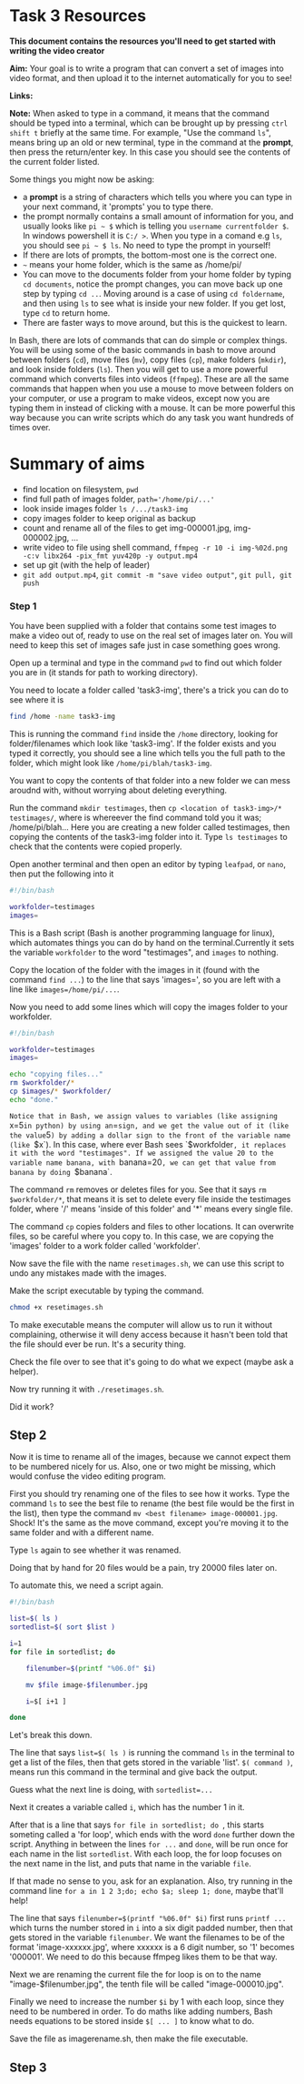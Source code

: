 # Task 3 Resources
**This document contains the resources you'll need to get started with writing the video creator**

**Aim:** Your goal is to write a program that can convert a set of images into video format, and then upload it to the internet automatically for you to see!

**Links:** 

**Note:** When asked to type in a command, it means that the command should be typed into a terminal, which can be brought up by pressing `ctrl shift t` briefly at the same time. For example, "Use the command `ls`", means bring up an old or new terminal, type in the command at the **prompt**, then press the return/enter key. In this case you should see the contents of the current folder listed.

Some things you might now be asking:
 - a **prompt** is a string of characters which tells you where you can type in your next command, it 'prompts' you to type there. 
 - the prompt normally contains a small amount of information for you, and usually looks like `pi ~ $` which is telling you `username currentfolder $`. In windows powershell it is `C:/ >`. When you type in a comand e.g `ls`, you should see `pi ~ $ ls`. No need to type the prompt in yourself!
 - If there are lots of prompts, the bottom-most one is the correct one.
 - `~` means your home folder, which is the same as /home/pi/
 - You can move to the documents folder from your home folder by typing `cd documents`, notice the prompt changes, you can move back up one step by typing `cd ..`. Moving around is a case of using `cd foldername`, and then using `ls` to see what is inside your new folder. If you get lost, type `cd` to return home. 
 - There are faster ways to move around, but this is the quickest to learn. 

In Bash, there are lots of commands that can do simple or complex things. You will be using some of the basic commands in bash to move around between folders (`cd`), move files (`mv`), copy files (`cp`), make folders (`mkdir`), and look inside folders (`ls`). Then you will get to use a more powerful command which converts files into videos (`ffmpeg`). These are all the same commands that happen when you use a mouse to move between folders on your computer, or use a program to make videos, except now you are typing them in instead of clicking with a mouse. It can be more powerful this way because you can write scripts which do any task you want hundreds of times over.

# Summary of aims
- find location on filesystem, `pwd`
- find full path of images folder, `path='/home/pi/...'`
- look inside images folder `ls /.../task3-img`
- copy images folder to keep original as backup
- count and rename all of the files to get img-000001.jpg, img-000002.jpg, ...
- write video to file using shell command, `ffmpeg -r 10 -i img-%02d.png -c:v libx264 -pix_fmt yuv420p -y output.mp4`
- set up git (with the help of leader)
- `git add output.mp4`, `git commit -m "save video output"`, `git pull, git push`

### Step 1
You have been supplied with a folder that contains some test images to make a video out of, ready to use on the real set of images later on. You will need to keep this set of images safe just in case something goes wrong.

Open up a terminal and type in the command `pwd` to find out which folder you are in (it stands for path to working directory). 

You need to locate a folder called 'task3-img', there's a trick you can do to see where it is

```bash
find /home -name task3-img
```

This is running the command `find` inside the `/home` directory, looking for folder/filenames which look like 'task3-img'. If the folder exists and you typed it correctly, you should see a line which tells you the full path to the folder, which might look like `/home/pi/blah/task3-img`.

You want to copy the contents of that folder into a new folder we can mess aroudnd with, without worrying about deleting everything. 

Run the command `mkdir testimages`, then `cp <location of task3-img>/* testimages/`, where <location of task3-img>  is whereever the find command told you it was; /home/pi/blah... Here you are creating a new folder called testimages, then copying the contents of the task3-img folder into it. Type `ls testimages` to check that the contents were copied properly.

Open another terminal and then open an editor by typing `leafpad`, or `nano`, then put the following into it

```bash
#!/bin/bash

workfolder=testimages
images=
```

This is a Bash script (Bash is another programming language for linux), which automates things you can do by hand on the terminal.Currently it sets the variable `workfolder` to the word "testimages", and `images` to nothing.

Copy the location of the folder with the images in it (found with the command `find ...`) to the line that says 'images=', so you are left with a line like `images=/home/pi/...`.

Now you need to add some lines which will copy the images folder to your workfolder.

```bash
#!/bin/bash

workfolder=testimages
images=

echo "copying files..."
rm $workfolder/*
cp $images/* $workfolder/
echo "done."
```

`Notice that in Bash, we assign values to variables (like assigning `x=5` in python) by using an `=` sign, and we get the value out of it (like the value `5`) by adding a dollar sign to the front of the variable name (like `$x`). In this case, where ever Bash sees `$workfolder`, it replaces it with the word "testimages". If we assigned the value 20 to the variable name banana, with `banana=20`, we can get that value from banana by doing `$banana`.

The command `rm` removes or deletes files for you. See that it says `rm $workfolder/*`, that means it is set to delete every file inside the testimages folder, where '/' means 'inside of this folder' and '*' means every single file.


The command `cp` copies folders and files to other locations. It can overwrite files, so be careful where you copy to. In this case, we are copying the 'images' folder to a work folder called 'workfolder'.


Now save the file with the name `resetimages.sh`, we can use this script to undo any mistakes made with the images. 

Make the script executable by typing the command.

```bash
chmod +x resetimages.sh
```

To make executable means the computer will allow us to run it without complaining, otherwise it will deny access because it hasn't been told that the file should ever be run. It's a security thing.

Check the file over to see that it's going to do what we expect (maybe ask a helper).

Now try running it with `./resetimages.sh`.

Did it work?


## Step 2
Now it is time to rename all of the images, because we cannot expect them to be numbered nicely for us. Also, one or two might be missing, which would confuse the video editing program.

First you should try renaming one of the files to see how it works. Type the command `ls` to see the best file to rename (the best file would be the first in the list), then type the command `mv <best filename> image-000001.jpg`. Shock! It's the same as the move command, except you're moving it to the same folder and with a different name.

Type `ls` again to see whether it was renamed. 

Doing that by hand for 20 files would be a pain, try 20000 files later on.

To automate this, we need a script again.

```bash
#!/bin/bash

list=$( ls )
sortedlist=$( sort $list )

i=1
for file in sortedlist; do

    filenumber=$(printf "%06.0f" $i)

    mv $file image-$filenumber.jpg

    i=$[ i+1 ]

done
```

Let's break this down. 

The line that says `list=$( ls )` is running the command `ls` in the terminal to get a list of the files, then that gets stored in the variable 'list'. `$( command )`, means run this command in the terminal and give back the output.

Guess what the next line is doing, with `sortedlist=...`

Next it creates a variable called `i`, which has the number 1 in it.

After that is a line that says `for file in sortedlist; do `, this starts someting called a 'for loop', which ends with the word `done` further down the script. Anything in between the lines `for ...` and `done`, will be run once for each name in the list `sortedlist`. With each loop, the for loop focuses on the next name in the list, and puts that name in the variable `file`. 

If that made no sense to you, ask for an explanation. Also, try running in the command line `for a in 1 2 3;do; echo $a; sleep 1; done`, maybe that'll help!

The line that says `filenumber=$(printf "%06.0f" $i)` first runs `printf ...` which turns the number stored in `i` into a six digit padded number, then that gets stored in the variable `filenumber`. We want the filenames to be of the format 'image-xxxxxx.jpg', where xxxxxx is a 6 digit number, so '1' becomes '000001'. We need to do this because ffmpeg likes them to be that way. 

Next we are renaming the current file the for loop is on to the name "image-$filenumber.jpg", the tenth file will be called "image-000010.jpg".

Finally we need to increase the number `$i` by 1 with each loop, since they need to be numbered in order. To do maths like adding numbers, Bash needs equations to be stored inside `$[ ... ]` to know what to do.


Save the file as imagerename.sh, then make the file executable. 


## Step 3
